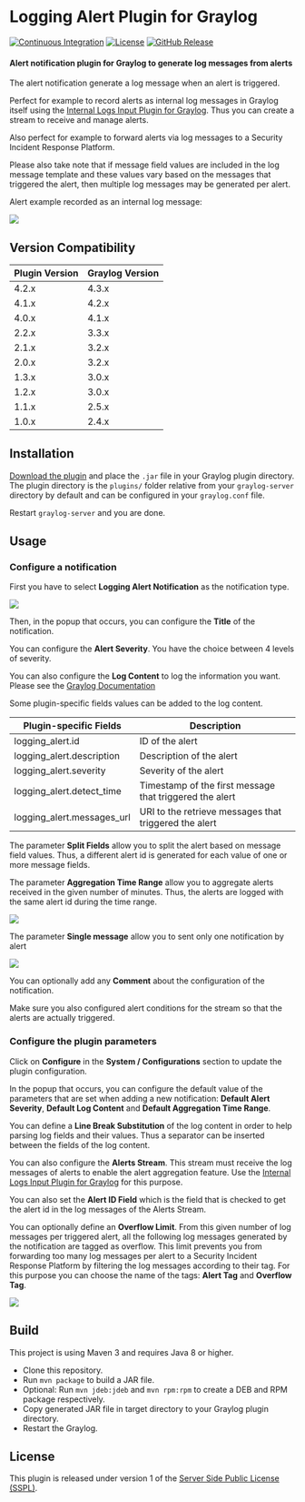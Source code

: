 # Logging Alert Plugin for Graylog

[![Continuous Integration](https://github.com/airbus-cyber/graylog-plugin-logging-alert/actions/workflows/ci.yml/badge.svg)](https://github.com/airbus-cyber/graylog-plugin-logging-alert/actions/workflows/ci.yml)
[![License](https://img.shields.io/badge/license-SSPL-green)](https://www.mongodb.com/licensing/server-side-public-license)
[![GitHub Release](https://img.shields.io/badge/release-v2.2.0-blue.svg)](https://github.com/airbus-cyber/graylog-plugin-logging-alert/releases)

#### Alert notification plugin for Graylog to generate log messages from alerts

The alert notification generate a log message when an alert is triggered.

Perfect for example to record alerts as internal log messages in Graylog itself using the [Internal Logs Input Plugin for Graylog](https://github.com/graylog-labs/graylog-plugin-internal-logs). Thus you can create a stream to receive and manage alerts.

Also perfect for example to forward alerts via log messages to a Security Incident Response Platform.

Please also take note that if message field values are included in the log message template and these values vary based on the messages that triggered the alert, then multiple log messages may be generated per alert.

Alert example recorded as an internal log message:

![](https://raw.githubusercontent.com/airbus-cyber/graylog-plugin-logging-alert/master/images/alert.png)

## Version Compatibility

|  Plugin Version | Graylog Version |
| --------------- | --------------- |
| 4.2.x           | 4.3.x           |
| 4.1.x           | 4.2.x           |
| 4.0.x           | 4.1.x           |
| 2.2.x           | 3.3.x           |
| 2.1.x           | 3.2.x           |
| 2.0.x           | 3.2.x           |
| 1.3.x           | 3.0.x           |
| 1.2.x           | 3.0.x           |
| 1.1.x           | 2.5.x           |
| 1.0.x           | 2.4.x           |

## Installation

[Download the plugin](https://github.com/airbus-cyber/graylog-plugin-logging-alert/releases)
and place the `.jar` file in your Graylog plugin directory. The plugin directory
is the `plugins/` folder relative from your `graylog-server` directory by default
and can be configured in your `graylog.conf` file.

Restart `graylog-server` and you are done.

## Usage

### Configure a notification

First you have to select **Logging Alert Notification** as the notification type.

![](https://raw.githubusercontent.com/airbus-cyber/graylog-plugin-logging-alert/master/images/select_notification.png)

Then, in the popup that occurs, you can configure the **Title** of the notification.

You can configure the **Alert Severity**. You have the choice between 4 levels of severity.

You can also configure the **Log Content** to log the information you want. 
Please see the [Graylog Documentation](https://docs.graylog.org/en/3.2/pages/alerts.html#data-available-to-notifications)

Some plugin-specific fields values can be added to the log content.

| Plugin-specific Fields     | Description                                             |
|----------------------------|---------------------------------------------------------|
| logging_alert.id           | ID of the alert                                         |
| logging_alert.description  | Description of the alert                                |
| logging_alert.severity     | Severity of the alert                                   |
| logging_alert.detect_time  | Timestamp of the first message that triggered the alert |
| logging_alert.messages_url | URI to the retrieve messages that triggered the alert   |

The parameter **Split Fields** allow you to split the alert based on message field values. Thus, a different alert id is generated for each value of one or more message fields.

The parameter **Aggregation Time Range** allow you to aggregate alerts received in the given number of minutes. Thus, the alerts are logged with the same alert id during the time range.

![](https://raw.githubusercontent.com/airbus-cyber/graylog-plugin-logging-alert/master/images/edit_notification.png)

The parameter **Single message** allow you to sent only one notification by alert

![](https://raw.githubusercontent.com/airbus-cyber/graylog-plugin-logging-alert/master/images/edit_notification2.png)

You can optionally add any **Comment** about the configuration of the notification.


Make sure you also configured alert conditions for the stream so that the alerts are actually triggered.

### Configure the plugin parameters

Click on **Configure** in the **System / Configurations** section to update the plugin configuration.
 
In the popup that occurs, you can configure the default value of the parameters that are set when adding a new notification: **Default Alert Severity**, **Default Log Content** and **Default Aggregation Time Range**.

You can define a **Line Break Substitution** of the log content in order to help parsing log fields and their values. Thus a separator can be inserted between the fields of the log content.

You can also configure the **Alerts Stream**. This stream must receive the log messages of alerts to enable the alert aggregation feature. Use the [Internal Logs Input Plugin for Graylog](https://github.com/graylog-labs/graylog-plugin-internal-logs) for this purpose.

You can also set the **Alert ID Field** which is the field that is checked to get the alert id in the log messages of the Alerts Stream.

You can optionally define an **Overflow Limit**. From this given number of log messages per triggered alert, all the following log messages generated by the notification are tagged as overflow. This limit prevents you from forwarding too many log messages per alert to a Security Incident Response Platform by filtering the log messages according to their tag. For this purpose you can choose the name of the tags: **Alert Tag** and **Overflow Tag**.

![](https://raw.githubusercontent.com/airbus-cyber/graylog-plugin-logging-alert/master/images/edit_plugin_configuration.png)

## Build

This project is using Maven 3 and requires Java 8 or higher.

* Clone this repository.
* Run `mvn package` to build a JAR file.
* Optional: Run `mvn jdeb:jdeb` and `mvn rpm:rpm` to create a DEB and RPM package respectively.
* Copy generated JAR file in target directory to your Graylog plugin directory.
* Restart the Graylog.

## License

This plugin is released under version 1 of the [Server Side Public License (SSPL)](LICENSE).
